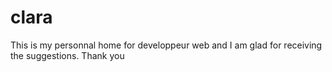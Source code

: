 # clara
This is my personnal home for developpeur web and I am glad for receiving the suggestions. Thank you
